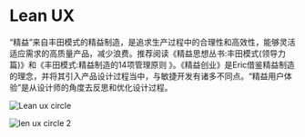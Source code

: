 # Lean UX

“精益”来自丰田模式的精益制造，是追求生产过程中的合理性和高效性，能够灵活适应需求的高质量产品，减少浪费。推荐阅读《精益思想丛书:丰田模式(领导力篇)》和《丰田模式:精益制造的14项管理原则 》。《精益创业》是Eric借鉴精益制造的理念，并将其引入产品设计过程当中，与敏捷开发有诸多不同点。“精益用户体验”是从设计师的角度去反思和优化设计过程。

![Lean ux circle](https://guidelines.cc/assets/imgs/lean-ux-product-stewardship-integrated-teams-8-728.jpg)

![len ux circle 2](https://guidelines.cc/assets/imgs/1_WveYEpiynF2jAdF8sUQMAQ.png)